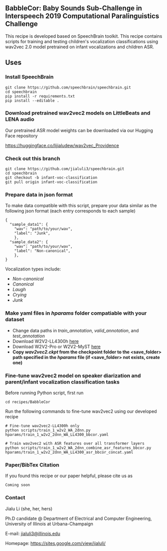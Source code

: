 ## BabbleCor: Baby Sounds Sub-Challenge in Interspeech 2019 Computational Paralinguistics Challenge 
This recipe is developed based on SpeechBrain toolkit. This recipe contains scripts for training and testing children's vocalization classifications using wav2vec 2.0 model pretrained on infant vocalizations and children ASR.

## Uses
### Install SpeechBrain
```
git clone https://github.com/speechbrain/speechbrain.git
cd speechbrain
pip install -r requirements.txt
pip install --editable .

```

### Download pretrained wav2vec2 models on LittleBeats and LENA audio ###

Our pretrained ASR model weights can be downloaded via our Hugging Face repository

https://huggingface.co/lijialudew/wav2vec_Providence

### Check out this branch
```
git clone https://github.com/jialuli3/speechbrain.git
cd speechbrain
git checkout -b infant-voc-classification
git pull origin infant-voc-classification
```

### Prepare data in json format ###
To make data compatible with this script, prepare your data similar as the following json format (each entry corresponds to each sample)
```
{
  "sample_data1": { 
    "wav": "path/to/your/wav",
    "label": "Junk", 
    },
  "sample_data2": { 
    "wav": "path/to/your/wav",
    "label": "Non-canonical", 
    },
}
```
Vocalization types include:
  - *Non-canonical*
  - *Canonical*
  - *Laugh*
  - *Crying*
  - *Junk*

### Make yaml files in *hparams* folder compatiable with your dataset
- Change data paths in *train_annotation*, *valid_annotation*, and *test_annotation*
- Download W2V2-LL4300h [here](https://huggingface.co/lijialudew/wav2vec_LittleBeats_LENA/tree/main/LL_4300)
- Download W2V2-Pro or W2V2-MyST [here](https://huggingface.co/lijialudew/wav2vec_Providence/tree/main)
- **Copy *wav2vec2.ckpt* from the checkpoint folder to the <save_folder> path specified in the *hparams* file (if <save_folder> not exists, create one)**

### Fine-tune wav2vec2 model on speaker diarization and parent/infant vocalization classification tasks ###
Before running Python script, first run
```
cd recipes/BabbleCor
```

Run the following commands to fine-tune wav2vec2 using our developed recipe

```
# Fine-tune wav2vec2-LL4300h only
python scripts/train_1_w2v2_WA_2dnn.py hparams/train_1_w2v2_2dnn_WA_LL4300_bbcor.yaml

# Train wav2vec2 with ASR features over all transformer layers
python scripts/train_1_w2v2_WA_2dnn_combine_asr_features_bbcor.py hparams/train_1_w2v2_2dnn_WA_LL4300_asr_bbcor_concat.yaml
```

### Paper/BibTex Citation
If you found this recipe or our paper helpful, please cite us as

```
Coming soon
```

### Contact
Jialu Li (she, her, hers)

Ph.D candidate @ Department of Electrical and Computer Engineering, University of Illinois at Urbana-Champaign

E-mail: jialuli3@illinois.edu

Homepage: https://sites.google.com/view/jialuli/